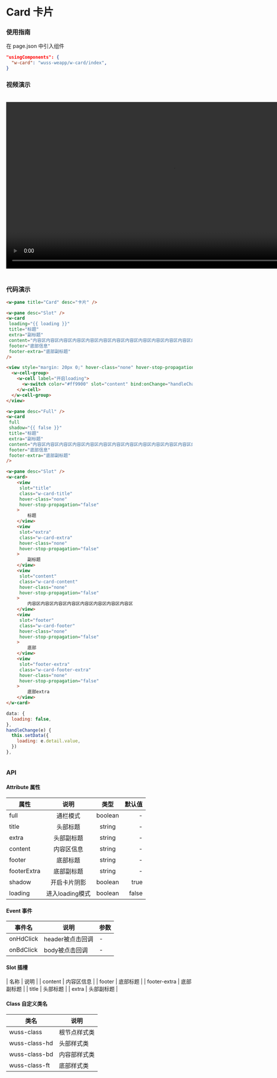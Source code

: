 # Card 卡片

### 使用指南

在 page.json 中引入组件

```json
"usingComponents": {
  "w-card": "wuss-weapp/w-card/index",
}
```


### 视频演示

<video style="margin: 20px 0;" height="450px" autoplay="true" loop="true" controls x5-playsinline="true" playsinline="true" webkit-playsinline="true" src="../../resource/card.mp4"
/>



### 代码演示

```html
<w-pane title="Card" desc="卡片" />

<w-pane desc="Slot" />
<w-card
 loading="{{ loading }}"
 title="标题"
 extra="副标题"
 content="内容区内容区内容区内容区内容区内容区内容区内容区内容区内容区内容区内容区内容区内容区内容区内容区内容区内容区内容区内容区内容区"
 footer="底部信息"
 footer-extra="底部副标题"
/>

<view style="margin: 20px 0;" hover-class="none" hover-stop-propagation="false">
  <w-cell-group>
    <w-cell label="开启loading">
      <w-switch color="#ff9900" slot="content" bind:onChange="handleChange" />
    </w-cell>
  </w-cell-group>
</view>

<w-pane desc="Full" />
<w-card
 full
 shadow="{{ false }}"
 title="标题"
 extra="副标题"
 content="内容区内容区内容区内容区内容区内容区内容区内容区内容区内容区内容区内容区内容区内容区内容区内容区内容区内容区内容区内容区内容区"
 footer="底部信息"
 footer-extra="底部副标题"
/>

<w-pane desc="Slot" />
<w-card>
	<view
	 slot="title"
	 class="w-card-title"
	 hover-class="none"
	 hover-stop-propagation="false"
	>
		标题
	</view>
	<view
	 slot="extra"
	 class="w-card-extra"
	 hover-class="none"
	 hover-stop-propagation="false"
	>
		副标题
	</view>
	<view
	 slot="content"
	 class="w-card-content"
	 hover-class="none"
	 hover-stop-propagation="false"
	>
		内容区内容区内容区内容区内容区内容区内容区内容区
	</view>
	<view
	 slot="footer"
	 class="w-card-footer"
	 hover-class="none"
	 hover-stop-propagation="false"
	>
		底部
	</view>
	<view
	 slot="footer-extra"
	 class="w-card-footer-extra"
	 hover-class="none"
	 hover-stop-propagation="false"
	>
		底部extra
	</view>
</w-card>
```

```javascript
data: {
  loading: false,
},
handleChange(e) {
  this.setData({
    loading: e.detail.value,
  })
},
```

```css
```

### API

#### Attribute 属性

| 属性 |    说明    |  类型  | 默认值 |
| ---- | :--------: | :----: | -----: |
| full | 通栏模式 | boolean | - |
| title | 头部标题 | string | - |
| extra | 头部副标题 | string | - |
| content | 内容区信息 | string | - |
| footer | 底部标题 | string | - |
| footerExtra | 底部副标题 | string | - |
| shadow | 开启卡片阴影 | boolean | true |
| loading | 进入loading模式 | boolean | false |

#### Event 事件

| 事件名 | 说明 | 参数 |
| ------ | ---- | ---- |
| onHdClick | header被点击回调 | - |
| onBdClick | body被点击回调 | - |


#### Slot 插槽

| 名称 | 说明 |
| content | 内容区信息 |
| footer | 底部标题 |
| footer-extra | 底部副标题 |
| title | 头部标题 |
| extra | 头部副标题 |


#### Class 自定义类名

| 类名       | 说明         |
| ---------- | ------------ |
| wuss-class | 根节点样式类 |
| wuss-class-hd | 头部样式类 |
| wuss-class-bd | 内容部样式类 |
| wuss-class-ft | 底部样式类 |